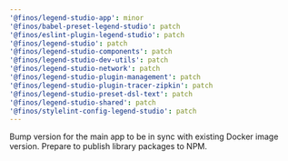 ```yaml
---
'@finos/legend-studio-app': minor
'@finos/babel-preset-legend-studio': patch
'@finos/eslint-plugin-legend-studio': patch
'@finos/legend-studio': patch
'@finos/legend-studio-components': patch
'@finos/legend-studio-dev-utils': patch
'@finos/legend-studio-network': patch
'@finos/legend-studio-plugin-management': patch
'@finos/legend-studio-plugin-tracer-zipkin': patch
'@finos/legend-studio-preset-dsl-text': patch
'@finos/legend-studio-shared': patch
'@finos/stylelint-config-legend-studio': patch
---
```


Bump version for the main app to be in sync with existing Docker image version. Prepare to publish library packages to NPM.

